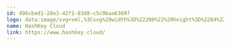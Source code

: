 ```yaml
---
id: 496cbed1-28e3-42f1-83d8-c5c9baa63697
logo: data:image/svg+xml,%3Csvg%20width%3D%22200%22%20height%3D%2284%22%20viewBox%3D%220%200%20200%2084%22%20fill%3D%22none%22%20xmlns%3D%22http%3A%2F%2Fwww.w3.org%2F2000%2Fsvg%22%3E%0A%3Cg%20clip-path%3D%22url(%23clip0_14748_3237)%22%3E%0A%3Cmask%20id%3D%22mask0_14748_3237%22%20style%3D%22mask-type%3Aluminance%22%20maskUnits%3D%22userSpaceOnUse%22%20x%3D%2239%22%20y%3D%2224%22%20width%3D%22122%22%20height%3D%2237%22%3E%0A%3Cpath%20d%3D%22M161%2024H39V61H161V24Z%22%20fill%3D%22white%22%2F%3E%0A%3C%2Fmask%3E%0A%3Cg%20mask%3D%22url(%23mask0_14748_3237)%22%3E%0A%3Cpath%20d%3D%22M44.1235%2025.1045L39.1621%2024.0033C39.079%2023.9848%2039%2024.0467%2039%2024.1302V43.3193C39%2043.4017%2039.0772%2043.4633%2039.1595%2043.4467L44.121%2042.4456C44.1827%2042.4332%2044.227%2042.3799%2044.227%2042.3181V25.2314C44.227%2025.1706%2044.184%2025.1179%2044.1235%2025.1045Z%22%20fill%3D%22%237A8AA0%22%2F%3E%0A%3Cpath%20d%3D%22M52.6064%2025.1045L57.5678%2024.0033C57.6509%2023.9848%2057.7299%2024.0467%2057.7299%2024.1302V43.3193C57.7299%2043.4017%2057.6527%2043.4633%2057.5703%2043.4467L52.6089%2042.4456C52.5472%2042.4332%2052.5029%2042.3799%2052.5029%2042.3181V25.2314C52.5029%2025.1706%2052.5459%2025.1179%2052.6064%2025.1045Z%22%20fill%3D%22%237A8AA0%22%2F%3E%0A%3Cmask%20id%3D%22mask1_14748_3237%22%20style%3D%22mask-type%3Aalpha%22%20maskUnits%3D%22userSpaceOnUse%22%20x%3D%2245%22%20y%3D%2231%22%20width%3D%226%22%20height%3D%226%22%3E%0A%3Cpath%20d%3D%22M50.9789%2036.1129C50.9789%2036.1748%2050.9277%2036.225%2050.8645%2036.225H45.8663C45.8031%2036.225%2045.7519%2036.1748%2045.7519%2036.1129V31.2132C45.7519%2031.1513%2045.8031%2031.1011%2045.8663%2031.1011H50.8645C50.9277%2031.1011%2050.9789%2031.1513%2050.9789%2031.2132V36.1129Z%22%20fill%3D%22%230072E5%22%2F%3E%0A%3C%2Fmask%3E%0A%3Cg%20mask%3D%22url(%23mask1_14748_3237)%22%3E%0A%3Cpath%20d%3D%22M45.7523%2031.1011H50.9792L45.7523%2036.225V31.1011Z%22%20fill%3D%22%237A8AA0%22%2F%3E%0A%3Cpath%20d%3D%22M50.9789%2036.225H45.7519L50.9789%2031.1011V36.225Z%22%20fill%3D%22%237A8AA0%22%2F%3E%0A%3C%2Fg%3E%0A%3Cpath%20d%3D%22M109.087%2024.4556C109.014%2024.4556%20108.954%2024.5138%20108.954%2024.5857V31.6367C108.954%2031.7086%20108.895%2031.7669%20108.821%2031.7669H101.44C101.366%2031.7669%20101.307%2031.7086%20101.307%2031.6367V24.5857C101.307%2024.5138%20101.247%2024.4556%20101.174%2024.4556H97.2927C97.2195%2024.4556%2097.1601%2024.5138%2097.1601%2024.5857V42.8023C97.1601%2042.8742%2097.2195%2042.9324%2097.2927%2042.9324H101.174C101.247%2042.9324%20101.307%2042.8742%20101.307%2042.8023V35.6456C101.307%2035.5737%20101.366%2035.5155%20101.44%2035.5155H108.821C108.895%2035.5155%20108.954%2035.5737%20108.954%2035.6456V42.8023C108.954%2042.8742%20109.014%2042.9324%20109.087%2042.9324H112.967C113.041%2042.9324%20113.1%2042.8742%20113.1%2042.8023V24.5857C113.1%2024.5138%20113.041%2024.4556%20112.967%2024.4556H109.087Z%22%20fill%3D%22%237A8AA0%22%2F%3E%0A%3Cpath%20d%3D%22M69.445%2029.3837C69.4721%2029.319%2069.5654%2029.319%2069.5925%2029.3837L71.9774%2035.0912C71.9989%2035.1425%2071.9603%2035.1989%2071.9037%2035.1989H67.1335C67.0768%2035.1989%2067.0383%2035.1425%2067.0597%2035.0912L69.445%2029.3837ZM67.7486%2024.3245C67.6954%2024.3245%2067.6473%2024.3556%2067.6265%2024.4036L59.6618%2042.7514C59.6245%2042.8373%2059.6888%2042.9325%2059.7839%2042.9325H63.7213C63.7753%2042.9325%2063.8239%2042.9005%2063.8442%2042.8515L65.4999%2038.8698C65.5203%2038.8208%2065.5689%2038.7887%2065.6229%2038.7887H73.4143C73.4682%2038.7887%2073.5169%2038.8208%2073.5372%2038.8698L75.1932%2042.8515C75.2136%2042.9005%2075.2622%2042.9325%2075.3162%2042.9325H79.3618C79.4567%2042.9325%2079.5212%2042.8373%2079.4838%2042.7514L71.5185%2024.4036C71.4976%2024.3556%2071.4496%2024.3245%2071.3963%2024.3245H67.7486Z%22%20fill%3D%22%237A8AA0%22%2F%3E%0A%3Cpath%20d%3D%22M79.928%2040.3237C79.8742%2040.2776%2079.8681%2040.1975%2079.9142%2040.1437L82.1979%2037.462C82.2444%2037.407%2082.3279%2037.3996%2082.3847%2037.4447C84.0496%2038.77%2085.7988%2039.6069%2087.9098%2039.6069C89.606%2039.6069%2090.6293%2038.9474%2090.6293%2037.8648V37.8121C90.6293%2036.7826%2089.983%2036.2549%2086.8324%2035.4632C83.0359%2034.5127%2080.5856%2033.4832%2080.5856%2029.8148V29.7615C80.5856%2026.4087%2083.3321%2024.1919%2087.1824%2024.1919C89.8824%2024.1919%2092.1931%2025.0088%2094.0868%2026.4659C94.1413%2026.5081%2094.1528%2026.5847%2094.1131%2026.6408L92.1051%2029.4954C92.0631%2029.5546%2091.9804%2029.5693%2091.9198%2029.5288C90.2873%2028.4381%2088.6822%2027.7815%2087.1286%2027.7815C85.54%2027.7815%2084.7058%2028.4937%2084.7058%2029.3921V29.4444C84.7058%2030.6588%2085.5133%2031.0547%2088.7718%2031.8726C92.5946%2032.8498%2094.749%2034.1957%2094.749%2037.4156V37.468C94.749%2041.1373%2091.895%2043.1965%2087.829%2043.1965C85.0157%2043.1968%2082.1747%2042.2474%2079.928%2040.3237Z%22%20fill%3D%22%237A8AA0%22%2F%3E%0A%3Cpath%20d%3D%22M127.585%2024.4556C127.512%2024.4556%20127.452%2024.5138%20127.452%2024.5857V42.8023C127.452%2042.8742%20127.512%2042.9324%20127.585%2042.9324H141.671C141.744%2042.9324%20141.804%2042.8742%20141.804%2042.8023V39.4462C141.804%2039.3743%20141.744%2039.316%20141.671%2039.316H131.704C131.63%2039.316%20131.571%2039.2578%20131.571%2039.1859V35.5661C131.571%2035.4942%20131.63%2035.4359%20131.704%2035.4359H140.325C140.398%2035.4359%20140.458%2035.3777%20140.458%2035.3058V31.95C140.458%2031.8782%20140.398%2031.8199%20140.325%2031.8199H131.704C131.63%2031.8199%20131.571%2031.7616%20131.571%2031.6897V28.2021C131.571%2028.1302%20131.63%2028.072%20131.704%2028.072H141.537C141.61%2028.072%20141.669%2028.0137%20141.669%2027.9418V24.5857C141.669%2024.5138%20141.61%2024.4556%20141.537%2024.4556H127.585Z%22%20fill%3D%22%237A8AA0%22%2F%3E%0A%3Cpath%20d%3D%22M156.472%2024.4556C156.426%2024.4556%20156.383%2024.4794%20156.359%2024.5183L151.935%2031.6869C151.883%2031.7709%20151.758%2031.7705%20151.707%2031.686L147.362%2024.5192C147.338%2024.4798%20147.294%2024.4556%20147.248%2024.4556H142.718C142.613%2024.4556%20142.55%2024.5688%20142.606%2024.6554L149.698%2035.6154C149.712%2035.6362%20149.719%2035.6604%20149.719%2035.6851V42.8023C149.719%2042.8742%20149.778%2042.9324%20149.851%2042.9324H153.733C153.807%2042.9324%20153.866%2042.8742%20153.866%2042.8023V35.6065C153.866%2035.5817%20153.873%2035.5573%20153.887%2035.5364L160.979%2024.6558C161.035%2024.5691%20160.972%2024.4556%20160.867%2024.4556H156.472Z%22%20fill%3D%22%237A8AA0%22%2F%3E%0A%3Cpath%20d%3D%22M120.088%2024.4563C120.053%2024.4563%20120.019%2024.47%20119.994%2024.4944L117.102%2027.3283L114.266%2030.1089C114.214%2030.1598%20114.214%2030.2422%20114.266%2030.293L117.009%2032.9813C117.061%2033.0321%20117.145%2033.0321%20117.197%2032.9813L120.033%2030.2009L122.963%2027.3283L125.758%2024.5896C125.808%2024.5404%20125.772%2024.4563%20125.701%2024.4563H120.088Z%22%20fill%3D%22%237A8AA0%22%2F%3E%0A%3Cmask%20id%3D%22mask2_14748_3237%22%20style%3D%22mask-type%3Aalpha%22%20maskUnits%3D%22userSpaceOnUse%22%20x%3D%22114%22%20y%3D%2234%22%20width%3D%2212%22%20height%3D%229%22%3E%0A%3Cpath%20d%3D%22M117.233%2034.5164C117.181%2034.4656%20117.098%2034.4656%20117.046%2034.5164L114.341%2037.1684C114.289%2037.2192%20114.289%2037.3016%20114.341%2037.3524L119.994%2042.8945C120.019%2042.9189%20120.053%2042.9326%20120.088%2042.9326L125.626%2042.933C125.697%2042.933%20125.733%2042.8489%20125.683%2042.7997L117.233%2034.5164Z%22%20fill%3D%22%2366B3FF%22%2F%3E%0A%3C%2Fmask%3E%0A%3Cg%20mask%3D%22url(%23mask2_14748_3237)%22%3E%0A%3Cpath%20d%3D%22M120.033%2037.2601L117.139%2034.4243L114.247%2037.2601H120.033Z%22%20fill%3D%22%237A8AA0%22%2F%3E%0A%3Cpath%20d%3D%22M114.247%2037.2605L117.139%2040.0966L120.033%2037.2605H114.247Z%22%20fill%3D%22%237A8AA0%22%2F%3E%0A%3Cpath%20d%3D%22M122.926%2040.0966L120.033%2037.2605L117.139%2040.0966H122.926Z%22%20fill%3D%22%237A8AA0%22%2F%3E%0A%3Cpath%20d%3D%22M117.139%2040.0967L120.033%2042.9328L122.926%2040.0967H117.139Z%22%20fill%3D%22%237A8AA0%22%2F%3E%0A%3Cpath%20d%3D%22M120.032%2042.9331H125.818L122.925%2040.0967L120.032%2042.9331Z%22%20fill%3D%22%237A8AA0%22%2F%3E%0A%3C%2Fg%3E%0A%3Cpath%20d%3D%22M96.95%2051.2398C96.95%2051.1401%2097.0728%2051.09%2097.1448%2051.1602L101.711%2055.607C101.756%2055.6506%20101.756%2055.7216%20101.712%2055.7655L97.1456%2060.272C97.0735%2060.343%2096.95%2060.293%2096.95%2060.193V51.2398Z%22%20fill%3D%22%237A8AA0%22%2F%3E%0A%3Cpath%20d%3D%22M145.545%2060.5995C145.436%2060.5995%20145.369%2060.5333%20145.369%2060.4273V51.0515C145.369%2050.9456%20145.436%2050.8794%20145.545%2050.8794H148.84C152.137%2050.8794%20153.852%2052.6804%20153.852%2055.7394C153.852%2058.7852%20152.137%2060.5995%20148.84%2060.5995H145.545ZM148.638%2052.5612H147.192V58.9177H148.638C150.84%2058.9177%20151.961%2057.7788%20151.961%2055.7394C151.961%2053.7001%20150.84%2052.5612%20148.638%2052.5612Z%22%20fill%3D%22%237A8AA0%22%2F%3E%0A%3Cpath%20d%3D%22M139.087%2060.7849C137.142%2060.7849%20135.075%2059.7255%20135.075%2056.64V51.0515C135.075%2050.9456%20135.142%2050.8794%20135.251%2050.8794H136.723C136.831%2050.8794%20136.899%2050.9456%20136.899%2051.0515V56.3221C136.899%2058.2291%20137.844%2059.0369%20139.087%2059.0369C140.316%2059.0369%20141.289%2058.2291%20141.289%2056.3221V51.0515C141.289%2050.9456%20141.356%2050.8794%20141.465%2050.8794H142.937C143.045%2050.8794%20143.113%2050.9456%20143.113%2051.0515V56.64C143.113%2059.7255%20141.032%2060.7849%20139.087%2060.7849Z%22%20fill%3D%22%237A8AA0%22%2F%3E%0A%3Cpath%20d%3D%22M127.873%2060.7848C124.983%2060.7848%20122.875%2058.7851%20122.875%2055.7393C122.875%2052.6935%20124.983%2050.6938%20127.873%2050.6938C130.764%2050.6938%20132.871%2052.6935%20132.871%2055.7393C132.871%2058.7851%20130.764%2060.7848%20127.873%2060.7848ZM127.873%2059.0367C129.778%2059.0367%20130.98%2057.6595%20130.98%2055.7393C130.98%2053.8191%20129.778%2052.4419%20127.873%2052.4419C125.968%2052.4419%20124.766%2053.8191%20124.766%2055.7393C124.766%2057.6595%20125.968%2059.0367%20127.873%2059.0367Z%22%20fill%3D%22%237A8AA0%22%2F%3E%0A%3Cpath%20d%3D%22M115.349%2060.5995C115.241%2060.5995%20115.174%2060.5333%20115.174%2060.4273V51.0515C115.174%2050.9456%20115.241%2050.8794%20115.349%2050.8794H116.822C116.93%2050.8794%20116.997%2050.9456%20116.997%2051.0515V58.8912H121.78C121.888%2058.8912%20121.955%2058.9574%20121.955%2059.0633V60.4273C121.955%2060.5333%20121.888%2060.5995%20121.78%2060.5995H115.349Z%22%20fill%3D%22%237A8AA0%22%2F%3E%0A%3Cpath%20fill-rule%3D%22evenodd%22%20clip-rule%3D%22evenodd%22%20d%3D%22M112.229%2053.6446C112.278%2053.695%20112.362%2053.6927%20112.405%2053.6384L113.43%2052.3771C113.466%2052.3327%20113.462%2052.2688%20113.421%2052.2292C112.403%2051.2554%20110.979%2050.6846%20109.556%2050.6846C106.53%2050.6846%20104.194%2052.858%20104.194%2055.7018C104.194%2058.5729%20106.5%2060.7755%20109.484%2060.7755C110.957%2060.7755%20112.389%2060.1218%20113.433%2059.1209C113.476%2059.0794%20113.477%2059.012%20113.437%2058.9679L112.401%2057.837C112.357%2057.7894%20112.283%2057.7872%20112.235%2057.8307C111.52%2058.4821%20110.572%2058.9232%20109.585%2058.9232C107.707%2058.9232%20106.241%2057.5007%20106.241%2055.6736C106.241%2053.8607%20107.706%2052.4381%20109.585%2052.4381C110.597%2052.4381%20111.544%2052.9371%20112.229%2053.6446Z%22%20fill%3D%22%237A8AA0%22%2F%3E%0A%3C%2Fg%3E%0A%3C%2Fg%3E%0A%3Cdefs%3E%0A%3CclipPath%20id%3D%22clip0_14748_3237%22%3E%0A%3Crect%20width%3D%22122%22%20height%3D%2237%22%20fill%3D%22white%22%20transform%3D%22translate(39%2024)%22%2F%3E%0A%3C%2FclipPath%3E%0A%3C%2Fdefs%3E%0A%3C%2Fsvg%3E%0A
name: HashKey Cloud
link: https://www.hashkey.cloud/
---
```

